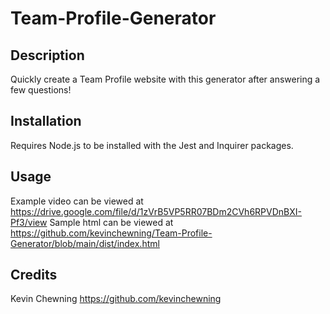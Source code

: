 # Team-Profile-Generator

## Description
Quickly create a Team Profile website with this generator after answering a few questions!

## Installation

Requires Node.js to be installed with the Jest and Inquirer packages.

## Usage

Example video can be viewed at https://drive.google.com/file/d/1zVrB5VP5RR07BDm2CVh6RPVDnBXI-Pf3/view
Sample html can be viewed at https://github.com/kevinchewning/Team-Profile-Generator/blob/main/dist/index.html

## Credits

Kevin Chewning https://github.com/kevinchewning